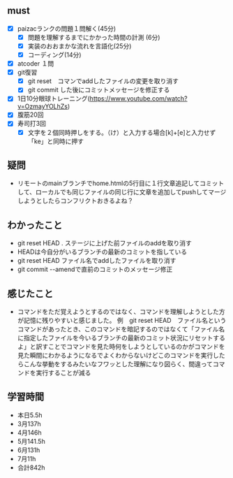 
## must
- [x] paizacランクの問題１問解く(45分)
  - [x] 問題を理解するまでにかかった時間の計測 (6分)
  - [x] 実装のおおまかな流れを言語化(25分)
  - [x] コーディング(14分)
- [x] atcoder １問
- [x] git復習
  - [x] git reset　コマンでaddしたファイルの変更を取り消す
  - [x] git commit した後にコミットメッセージを修正する
- [x] 1日10分眼球トレーニング(https://www.youtube.com/watch?v=OzmayYOLhZs)
- [x] 腹筋20回
- [x] 寿司打3回
  - [x] 文字を２個同時押しをする。（け）と入力する場合[k]+[e]と入力せず「ke」と同時に押す

## 疑問
- リモートのmainブランチでhome.htmlの5行目に１行文章追記してコミットして、ローカルでも同じファイルの同じ行に文章を追加してpushしてマージしようとしたらコンフリクトおきるよね？


## わかったこと
- git reset HEAD . ステージに上げた前ファイルのaddを取り消す
- HEADは今自分がいるブランチの最新のコミットを指している
- git reset HEAD ファイル名でaddしたファイルを取り消す
- git commit --amendで直前のコミットのメッセージ修正

## 感じたこと
- コマンドをただ覚えようとするのではなく、コマンドを理解しようとした方が記憶に残りやすいと感じました。
  例　git reset HEAD　ファイル名というコマンドがあったとき、このコマンドを暗記するのではなくて「ファイル名に指定したファイルを今いるブランチの最新のコミット状況にリセットするよ」と訳すことでコマンドを見た時何をしようとしているのかがコマンドを見た瞬間にわかるようになるでよくわからないけどこのコマンドを実行したらこんな挙動をするみたいなフワッとした理解になり図らく、間違ってコマンドを実行することが減る
  

## 学習時間
  - 本日5.5h
  - 3月137h
  - 4月146h
  - 5月141.5h
  - 6月131h
  - 7月11h
  - 合計842h
    

